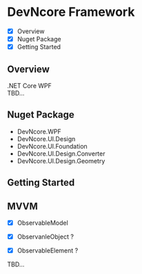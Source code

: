 # DevNcore Framework
- [x] Overview
- [x] Nuget Package
- [x] Getting Started

## Overview
.NET Core WPF  
TBD...

## Nuget Package
- DevNcore.WPF
- DevNcore.UI.Design
- DevNcore.UI.Foundation
- DevNcore.UI.Design.Converter
- DevNcore.UI.Design.Geometry

## Getting Started

## MVVM
- [x] ObservableModel
- [x] ObservanleObject ?
- [x] ObservableElement ?


TBD...

